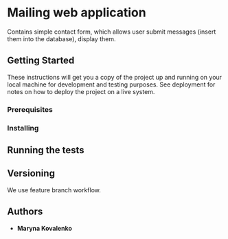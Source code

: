 
# Mailing web application

Contains simple contact form, which allows user submit messages (insert them into the database), display them.

## Getting Started

These instructions will get you a copy of the project up and running on your local machine for development and testing purposes. See deployment for notes on how to deploy the project on a live system.

### Prerequisites



### Installing


## Running the tests


## Versioning

We use feature branch workflow.

## Authors

* **Maryna Kovalenko** 

